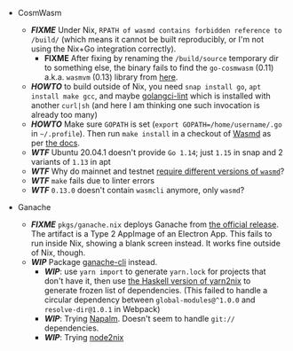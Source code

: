 * CosmWasm
  * ***FIXME*** Under Nix, `RPATH of wasmd contains forbidden reference
    to /build/` (which means it cannot be built reproducibly, or I'm not using the
    Nix+Go integration correctly).
    * **FIXME** After fixing by renaming the `/build/source` temporary dir to
      something else, the binary fails to find the `go-cosmwasm` (0.11) a.k.a.
      `wasmvm` (0.13) library from [here](https://github.com/CosmWasm/wasmvm).
  * ***HOWTO*** to build outside of Nix, you need `snap install go`,
    `apt install make gcc`, and maybe [golangci-lint](https://golangci-lint.run/usage/install/#linux-and-windows)
    which is installed with another `curl|sh` (and here I am thinking one such
    invocation is already too many)
  * ***HOWTO*** Make sure `GOPATH` is set
    (`export GOPATH=/home/username/.go` in `~/.profile`).
    Then run `make install` in a checkout of [Wasmd](https://github.com/CosmWasm/wasmd/tree/v0.13.0)
    as per [the docs](https://docs.cosmwasm.com/0.13/getting-started/installation.html).
  * ***WTF*** Ubuntu 20.04.1 doesn't provide `Go 1.14`;
    just `1.15` in snap and 2 variants of `1.13` in apt
  * ***WTF***  Why do mainnet and testnet [require different versions
    of `wasmd`](https://docs.cosmwasm.com/v0.13/getting-started/installation.html#wasmd)?
  * ***WTF*** `make` fails due to linter errors
  * ***WTF*** `0.13.0` doesn't contain `wasmcli` anymore, only `wasmd`?

* Ganache
  * ***FIXME*** `pkgs/ganache.nix` deploys Ganache from
    [the official release](https://github.com/trufflesuite/ganache/releases/download/v2.5.4/ganache-2.5.4-linux-x86_64.AppImage).
    The artifact is a Type 2 AppImage of an Electron App.
    This fails to run inside Nix, showing a blank screen instead.
    It works fine outside of Nix, though.
  * ***WIP*** Package [ganache-cli](https://github.com/trufflesuite/ganache-cli)
    instead.
    * ***WIP***: use `yarn import` to generate `yarn.lock` for projects that don't
      have it, then use [the Haskell version of yarn2nix](https://github.com/Profpatsch/yarn2nix)
      to generate frozen list of dependencies. (This failed to handle a circular
      dependency between `global-modules@^1.0.0` and `resolve-dir@1.0.1` in
      Webpack)
    * ***WIP***: Trying [Napalm](https://github.com/nmattia/napalm).
      Doesn't seem to handle `git://` dependencies.
    * ***WIP***: Trying [node2nix](https://github.com/svanderburg/node2nix)

